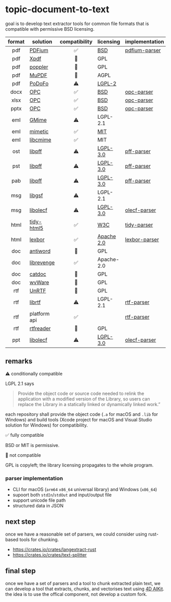 # topic-document-to-text

goal is to develop text extractor tools for common file formats that is compatible with permissive BSD licensing.

|format|solution|compatibility|licensing|implementation|
|:-:|-|:-:|-|-|
|pdf|[PDFium](https://github.com/PDFium/PDFium)|✅|[BSD](https://github.com/PDFium/PDFium/blob/master/LICENSE)|[pdfium-parser](https://github.com/miyako/pdfium-parser)
|pdf|[Xpdf](https://www.xpdfreader.com)|🚫|GPL||
|pdf|[poppler](https://poppler.freedesktop.org)|🚫|GPL||
|pdf|[MuPDF](https://github.com/ArtifexSoftware/mupdf)|🚫|AGPL||
|pdf|[PoDoFo](https://github.com/podofo/podofo)|⚠️|[LGPL-2](https://github.com/podofo/podofo/blob/master/COPYING)||
|docx|[OPC](https://github.com/freuter/libopc)|✅|[BSD](https://github.com/freuter/libopc/blob/master/LICENSE)|[opc-parser](https://github.com/miyako/opc-parser)|
|xlsx|[OPC](https://github.com/freuter/libopc)|✅|[BSD](https://github.com/freuter/libopc/blob/master/LICENSE)|[opc-parser](https://github.com/miyako/opc-parser)|
|pptx|[OPC](https://github.com/freuter/libopc)|✅|[BSD](https://github.com/freuter/libopc/blob/master/LICENSE)|[opc-parser](https://github.com/miyako/opc-parser)|
|eml|[GMime](https://github.com/jstedfast/gmime)|⚠️|LGPL-2.1||
|eml|[mimetic](https://github.com/tat/mimetic)|✅|[MIT](https://github.com/tat/mimetic/blob/master/COPYING)||
|eml|[libcmime](https://www.libcmime.org)|✅|MIT||
|ost|[libpff](https://github.com/libyal/libpff)|⚠️|[LGPL-3.0](https://github.com/libyal/libpff/blob/main/COPYING)|[pff-parser](https://github.com/miyako/pff-parser)|
|pst|[libpff](https://github.com/libyal/libpff)|⚠️|[LGPL-3.0](https://github.com/libyal/libpff/blob/main/COPYING)|[pff-parser](https://github.com/miyako/pff-parser)|
|pab|[libpff](https://github.com/libyal/libpff)|⚠️|[LGPL-3.0](https://github.com/libyal/libpff/blob/main/COPYING)|[pff-parser](https://github.com/miyako/pff-parser)|
|msg|[libgsf](https://github.com/GNOME/libgsf)|⚠️|LGPL-2.1||
|msg|[libolecf](https://github.com/libyal/libolecf)|⚠️|[LGPL-3.0](https://github.com/libyal/libolecf/blob/main/COPYING)|[olecf-parser](https://github.com/miyako/olecf-parser)|
|html|[tidy-html5](https://github.com/htacg/tidy-html5)|✅|[W3C](https://github.com/htacg/tidy-html5/blob/next/README/LICENSE.md)|[tidy-parser](https://github.com/miyako/tidy-parser)|
|html|[lexbor](https://github.com/lexbor/lexbor)|✅|[Apache 2.0](https://github.com/lexbor/lexbor/blob/master/LICENSE)|[lexbor-parser](https://github.com/miyako/lexbor-parser)|
|doc|[antiword](https://web.archive.org/web/20221207132720/http://www.winfield.demon.nl/)|🚫|GPL||
|doc|[librevenge](https://sourceforge.net/p/libwpd/librevenge/ci/master/tree/)|✅|Apache-2.0|
|doc|[catdoc](http://wagner.pp.ru/~vitus/software/catdoc/)|🚫|GPL||
|doc|[wvWare](https://wvware.sourceforge.net)|🚫|GPL||
|rtf|[UnRTF](https://www.gnu.org/software/unrtf/)|🚫|GPL||
|rtf|[librtf](https://librtf.sourceforge.net/)|⚠️|LGPL-2.1|[rtf-parser](https://github.com/miyako/rtf-parser)
|rtf|platform api|✅️||[rtf-parser](https://github.com/miyako/rtf-parser)
|rtf|[rtfreader](https://github.com/kuhumcst/rtfreader)|🚫|GPL||
|ppt|[libolecf](https://github.com/libyal/libolecf)|⚠️|[LGPL-3.0](https://github.com/libyal/libolecf/blob/main/COPYING)|[olecf-parser](https://github.com/miyako/olecf-parser)|

## remarks

⚠️ conditionally compatible

LGPL 2.1 says

> Provide the object code or source code needed to relink the application with a modified version of the Library, so users can replace the Library in a statically linked or dynamically linked work.”

each repository shall provide the object code (`.a` for macOS and `.lib` for Windows) and build tools (Xcode project for macOS and Visual Studio solution for Windows) for compatibility.

✅ fully compatible

BSD or MIT is permissive. 

🚫 not compatible

GPL is copyleft; the library licensing propagates to the whole program.

### parser implementation

* CLI for macOS (`arm64` `x86_64` universal library) and Windows (`x86_64`)
* supoort both `stdIn`/`stdOut` and input/output file
* support unicode file path
* structured data in JSON
 
## next step

once we have a reasonable set of parsers, we could consider using rust-based tools for chunking.

* https://crates.io/crates/langextract-rust
* https://crates.io/crates/text-splitter

## final step

once we have a set of parsers and a tool to chunk extracted plain text, we can develop a tool that extracts, chunks, and vectorises text using [4D AIKit](https://github.com/4d/4D-AIKit). the idea is to use the offical component, not develop a custom fork.
